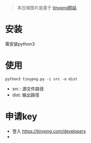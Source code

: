 > 本压缩图片是基于 [tinypng网站](https://tinypng.com/developers)

# 安装
需安装python3

# 使用
```
python3 tinypng.py -i src -o dist
```
- src : 源文件路径
- dist: 输出路径

# 申请key
- 登入 https://tinypng.com/developers
- 



